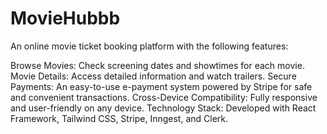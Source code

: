 # MovieHubbb
An online movie ticket booking platform with the following features:

Browse Movies: Check screening dates and showtimes for each movie.
Movie Details: Access detailed information and watch trailers.
Secure Payments: An easy-to-use e-payment system powered by Stripe for safe and convenient transactions.
Cross-Device Compatibility: Fully responsive and user-friendly on any device.
Technology Stack: Developed with React Framework, Tailwind CSS, Stripe, Inngest, and Clerk.
